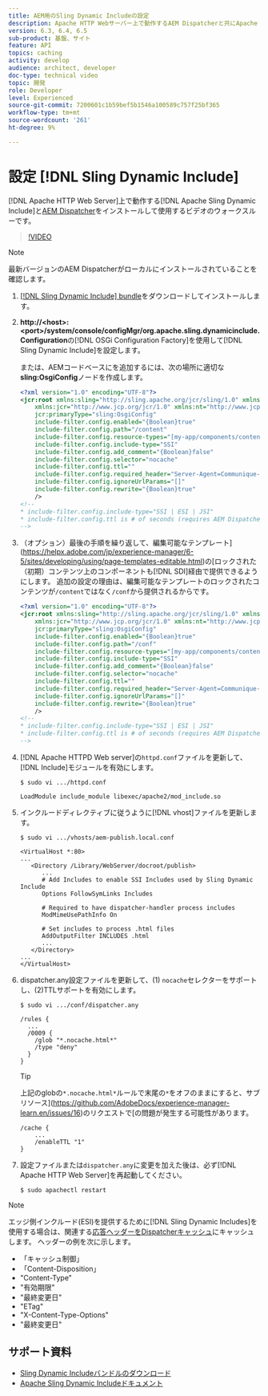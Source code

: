 ```yaml
---
title: AEM用のSling Dynamic Includeの設定
description: Apache HTTP Webサーバー上で動作するAEM Dispatcherと共にApache Sling Dynamic Includeをインストールおよび使用する方法に関するビデオのウォークスルーです。
version: 6.3, 6.4, 6.5
sub-product: 基盤、サイト
feature: API
topics: caching
activity: develop
audience: architect, developer
doc-type: technical video
topic: 開発
role: Developer
level: Experienced
source-git-commit: 7200601c1b59bef5b1546a100589c757f25bf365
workflow-type: tm+mt
source-wordcount: '261'
ht-degree: 9%

---
```



# 設定 [!DNL Sling Dynamic Include]

[!DNL Apache HTTP Web Server]上で動作する[!DNL Apache Sling Dynamic Include]と[AEM Dispatcher](https://experienceleague.adobe.com/docs/experience-manager-dispatcher/using/dispatcher.html?lang=ja)をインストールして使用するビデオのウォークスルーです。

>[!VIDEO](https://video.tv.adobe.com/v/17040/?quality=12&learn=on)

>[!NOTE]
>
> 最新バージョンのAEM Dispatcherがローカルにインストールされていることを確認します。

1. [[!DNL Sling Dynamic Include] bundle](https://sling.apache.org/downloads.cgi)をダウンロードしてインストールします。
1. **http://&lt;host>:&lt;port>/system/console/configMgr/org.apache.sling.dynamicinclude.Configuration**&#x200B;の[!DNL OSGi Configuration Factory]を使用して[!DNL Sling Dynamic Include]を設定します。

   または、AEMコードベースにを追加するには、次の場所に適切な&#x200B;**sling:OsgiConfig**&#x200B;ノードを作成します。

   ```xml
   <?xml version="1.0" encoding="UTF-8"?>
   <jcr:root xmlns:sling="http://sling.apache.org/jcr/sling/1.0" xmlns:cq="http://www.day.com/jcr/cq/1.0"
       xmlns:jcr="http://www.jcp.org/jcr/1.0" xmlns:nt="http://www.jcp.org/jcr/nt/1.0"
       jcr:primaryType="sling:OsgiConfig"
       include-filter.config.enabled="{Boolean}true"
       include-filter.config.path="/content"
       include-filter.config.resource-types="[my-app/components/content/highly-dynamic]"
       include-filter.config.include-type="SSI" 
       include-filter.config.add_comment="{Boolean}false"
       include-filter.config.selector="nocache"
       include-filter.config.ttl=""
       include-filter.config.required_header="Server-Agent=Communique-Dispatcher"
       include-filter.config.ignoreUrlParams="[]"
       include-filter.config.rewrite="{Boolean}true"
       />
   <!--
   * include-filter.config.include-type="SSI | ESI | JSI"
   * include-filter.config.ttl is # of seconds (requires AEM Dispatcher 4.1.11+)
   -->
   ```

1. （オプション）最後の手順を繰り返して、編集可能なテンプレート](https://helpx.adobe.com/jp/experience-manager/6-5/sites/developing/using/page-templates-editable.html)の[ロックされた（初期）コンテンツ上のコンポーネントも[!DNL SDI]経由で提供できるようにします。 追加の設定の理由は、編集可能なテンプレートのロックされたコンテンツが`/content`ではなく`/conf`から提供されるからです。

   ```xml
   <?xml version="1.0" encoding="UTF-8"?>
   <jcr:root xmlns:sling="http://sling.apache.org/jcr/sling/1.0" xmlns:cq="http://www.day.com/jcr/cq/1.0"
       xmlns:jcr="http://www.jcp.org/jcr/1.0" xmlns:nt="http://www.jcp.org/jcr/nt/1.0"
       jcr:primaryType="sling:OsgiConfig"
       include-filter.config.enabled="{Boolean}true"
       include-filter.config.path="/conf"
       include-filter.config.resource-types="[my-app/components/content/highly-dynamic]"
       include-filter.config.include-type="SSI" 
       include-filter.config.add_comment="{Boolean}false"
       include-filter.config.selector="nocache"
       include-filter.config.ttl=""
       include-filter.config.required_header="Server-Agent=Communique-Dispatcher"
       include-filter.config.ignoreUrlParams="[]"
       include-filter.config.rewrite="{Boolean}true"
       />
   <!--
   * include-filter.config.include-type="SSI | ESI | JSI"
   * include-filter.config.ttl is # of seconds (requires AEM Dispatcher 4.1.11+)
   -->
   ```

1. [!DNL Apache HTTPD Web server]の`httpd.conf`ファイルを更新して、[!DNL Include]モジュールを有効にします。

   ```shell
   $ sudo vi .../httpd.conf
   ```

   ```shell
   LoadModule include_module libexec/apache2/mod_include.so
   ```

1. インクルードディレクティブに従うように[!DNL vhost]ファイルを更新します。

   ```shell
   $ sudo vi .../vhosts/aem-publish.local.conf
   ```

   ```shell
   <VirtualHost *:80>
   ...
      <Directory /Library/WebServer/docroot/publish>
         ...
         # Add Includes to enable SSI Includes used by Sling Dynamic Include
         Options FollowSymLinks Includes
   
         # Required to have dispatcher-handler process includes
         ModMimeUsePathInfo On
   
         # Set includes to process .html files
         AddOutputFilter INCLUDES .html
         ...
      </Directory>
   ...
   </VirtualHost>
   ```

1. dispatcher.any設定ファイルを更新して、(1) `nocache`セレクターをサポートし、(2)TTLサポートを有効にします。

   ```shell
   $ sudo vi .../conf/dispatcher.any
   ```

   ```shell
   /rules {
     ...
     /0009 {
       /glob "*.nocache.html*"
       /type "deny"
     } 
   }
   ```

   >[!TIP]
   >
   > 上記のglobの`*.nocache.html*`ルールで末尾の`*`をオフのままにすると、サブリソース](https://github.com/AdobeDocs/experience-manager-learn.en/issues/16)のリクエストで[の問題が発生する可能性があります。

   ```shell
   /cache {
       ...
       /enableTTL "1"
   }
   ```

1. 設定ファイルまたは`dispatcher.any`に変更を加えた後は、必ず[!DNL Apache HTTP Web Server]を再起動してください。

   ```shell
   $ sudo apachectl restart
   ```

>[!NOTE]
>
>エッジ側インクルード(ESI)を提供するために[!DNL Sling Dynamic Includes]を使用する場合は、関連する[応答ヘッダーをDispatcherキャッシュ](https://experienceleague.adobe.com/docs/experience-manager-dispatcher/using/configuring/dispatcher-configuration.html#CachingHTTPResponseHeaders)にキャッシュします。 ヘッダーの例を次に示します。
>
>* 「キャッシュ制御」
>* 「Content-Disposition」
>* &quot;Content-Type&quot;
>* &quot;有効期限&quot;
>* &quot;最終変更日&quot;
>* &quot;ETag&quot;
>* &quot;X-Content-Type-Options&quot;
>* &quot;最終変更日&quot;

>



## サポート資料

* [Sling Dynamic Includeバンドルのダウンロード](https://sling.apache.org/downloads.cgi)
* [Apache Sling Dynamic Includeドキュメント](https://github.com/Cognifide/Sling-Dynamic-Include)
